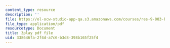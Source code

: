 ```yaml
---
content_type: resource
description: ''
file: https://ol-ocw-studio-app-qa.s3.amazonaws.com/courses/res-9-003-brains-minds-and-machines-summer-course-summer-2015/338646fa2f4da7c6b3d8398b165f25f4_NRygklHAoEw.pdf
file_type: application/pdf
resourcetype: Document
title: 3play pdf file
uid: 338646fa-2f4d-a7c6-b3d8-398b165f25f4
---
```


